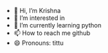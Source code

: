 - 👋 Hi, I’m Krishna
- 👀 I’m interested in 
- 🌱 I’m currently learning python
- 📫 How to reach me github
- 😄 Pronouns: tittu

<!---
krishnamastud/krishnamastud is a ✨ special ✨ repository because its `README.md` (this file) appears on your GitHub profile.
You can click the Preview link to take a look at your changes.
--->
